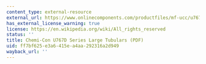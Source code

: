 ```yaml
---
content_type: external-resource
external_url: https://www.onlinecomponents.com/productfiles/mf-ucc/u767du767d1103.pdf
has_external_license_warning: true
license: https://en.wikipedia.org/wiki/All_rights_reserved
status: ''
title: Chemi-Con U767D Series Large Tubulars (PDF)
uid: ff7bf625-e3a6-415e-a4aa-292316a2d949
wayback_url: ''
---
```

